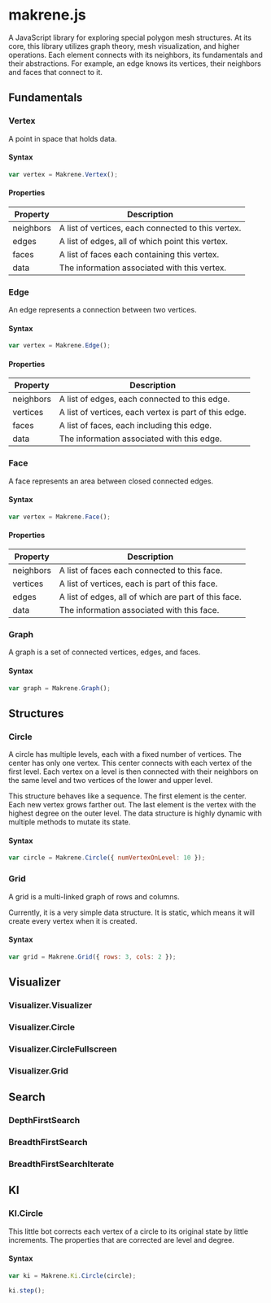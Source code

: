 # makrene.js

A JavaScript library for exploring special polygon mesh structures. At its core, this library utilizes graph theory, mesh visualization, and higher operations. Each element connects with its neighbors, its fundamentals and their abstractions. For example, an edge knows its vertices, their neighbors and faces that connect to it.

## Fundamentals

### Vertex

A point in space that holds data.

#### Syntax

```javascript
var vertex = Makrene.Vertex();
```

#### Properties

| Property | Description |
|-----------|------------|
| neighbors | A list of vertices, each connected to this vertex. |
| edges  | A list of edges, all of which point this vertex. |
| faces  | A list of faces each containing this vertex. |
| data  | The information associated with this vertex. |

### Edge

An edge represents a connection between two vertices.

#### Syntax

```javascript
var vertex = Makrene.Edge();
```

#### Properties

| Property | Description |
|-----------|------------|
| neighbors | A list of edges, each connected to this edge. |
| vertices  | A list of vertices, each vertex is part of this edge. |
| faces  | A list of faces, each including this edge. |
| data  | The information associated with this edge. |

### Face

A face represents an area between closed connected edges.

#### Syntax

```javascript
var vertex = Makrene.Face();
```

#### Properties

| Property | Description |
|-----------|------------|
| neighbors | A list of faces each connected to this face. |
| vertices  | A list of vertices, each is part of this face. |
| edges  | A list of edges, all of which are part of this face. |
| data  | The information associated with this face. |

### Graph

A graph is a set of connected vertices, edges, and faces.

#### Syntax

```javascript
var graph = Makrene.Graph();
```

## Structures

### Circle

A circle has multiple levels, each with a fixed number of vertices. The center has only one vertex. This center connects with each vertex of the first level. Each vertex on a level is then connected with their neighbors on the same level and two vertices of the lower and upper level.

This structure behaves like a sequence. The first element is the center. Each new vertex grows farther out. The last element is the vertex with the highest degree on the outer level. The data structure is highly dynamic with multiple methods to mutate its state.

#### Syntax

```javascript
var circle = Makrene.Circle({ numVertexOnLevel: 10 });
```

### Grid

A grid is a multi-linked graph of rows and columns. 

Currently, it is a very simple data structure. It is static, which means it will create every vertex when it is created.

#### Syntax

```javascript
var grid = Makrene.Grid({ rows: 3, cols: 2 });
```

## Visualizer

### Visualizer.Visualizer

### Visualizer.Circle

### Visualizer.CircleFullscreen

### Visualizer.Grid

## Search

### DepthFirstSearch

### BreadthFirstSearch

### BreadthFirstSearchIterate

## KI

### KI.Circle

This little bot corrects each vertex of a circle to its original state by little increments. The properties that are corrected are level and degree.

#### Syntax

```javascript
var ki = Makrene.Ki.Circle(circle);

ki.step();
```


